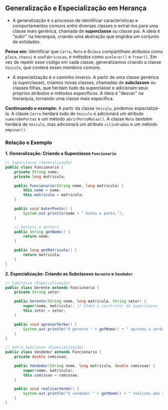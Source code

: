 ## Generalização e Especialização em Herança
- A generalização é o processo de identificar características e comportamentos comuns entre diversas classes e extraí-los para uma classe mais genérica, chamada de **superclasse** ou classe pai. A ideia é "subir" na hierarquia, criando uma abstração que engloba um conjunto de entidades.

**Pense em:** Identificar que `Carro`, `Moto` e `Ônibus` compartilham atributos como `placa`, `chassi` e `anoFabricacao`, e métodos como `acelerar()` e `frear()`. Em vez de repetir esse código em cada classe, generalizamos criando a classe `Veiculo`, que conterá esses membros comuns.

- A especialização é o caminho inverso. A partir de uma classe genérica (a superclasse), criamos novas classes, chamadas de **subclasses** ou classes filhas, que herdam tudo da superclasse e adicionam seus próprios atributos e métodos específicos. A ideia é "descer" na hierarquia, tornando uma classe mais específica.

**Continuando o exemplo:** A partir da classe `Veiculo`, podemos especializá-la. A classe `Carro` herdará tudo de `Veiculo` e adicionará um atributo `numeroDePortas` e um método `abrirPortaMalas()`. A classe `Moto` também herdará de `Veiculo`, mas adicionará um atributo `cilindradas` e um método `empinar()`.

### Relação e Exemplo

**1. Generalização: Criando a Superclasse `Funcionario`**

```java
// Superclasse (Generalização)
public class Funcionario {
    private String nome;
    private long matricula;

    public Funcionario(String nome, long matricula) {
        this.nome = nome;
        this.matricula = matricula;
    }

    public void baterPonto() {
        System.out.println(nome + " bateu o ponto.");
    }

    // Getters e Setters
    public String getNome() {
        return nome;
    }

    public long getMatricula() {
        return matricula;
    }
}
```

**2. Especialização: Criando as Subclasses `Gerente` e `Vendedor`**

```java
// Subclasse (Especialização)
public class Gerente extends Funcionario {
    private String setor;

    public Gerente(String nome, long matricula, String setor) {
        super(nome, matricula); // Chama o construtor da superclasse
        this.setor = setor;
    }

    public void aprovarVerba() {
        System.out.println("O gerente " + getNome() + " aprovou a verba para o setor " + setor);
    }
}

// Outra Subclasse (Especialização)
public class Vendedor extends Funcionario {
    private double comissao;

    public Vendedor(String nome, long matricula, double comissao) {
        super(nome, matricula);
        this.comissao = comissao;
    }

    public void realizarVenda() {
        System.out.println("O vendedor " + getNome() + " realizou uma venda com comissão de " + comissao);
    }
}
```